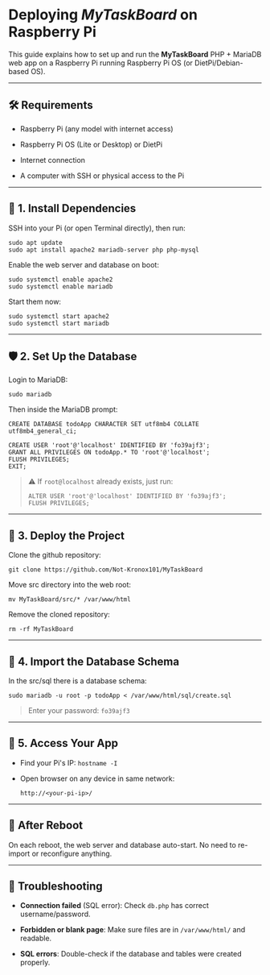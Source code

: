 Deploying *MyTaskBoard* on Raspberry Pi
============================================================

This guide explains how to set up and run the **MyTaskBoard** PHP + MariaDB web app on a Raspberry Pi running Raspberry Pi OS (or DietPi/Debian-based OS).

* * * * *

🛠️ Requirements
----------------

-   Raspberry Pi (any model with internet access)

-   Raspberry Pi OS (Lite or Desktop) or DietPi

-   Internet connection

-   A computer with SSH or physical access to the Pi

* * * * *

🧹 1. Install Dependencies
--------------------------

SSH into your Pi (or open Terminal directly), then run:

```
sudo apt update
sudo apt install apache2 mariadb-server php php-mysql 

```

Enable the web server and database on boot:

```
sudo systemctl enable apache2
sudo systemctl enable mariadb

```

Start them now:

```
sudo systemctl start apache2
sudo systemctl start mariadb

```

* * * * *

🛡️ 2. Set Up the Database
--------------------------

Login to MariaDB:

```
sudo mariadb

```

Then inside the MariaDB prompt:

```
CREATE DATABASE todoApp CHARACTER SET utf8mb4 COLLATE utf8mb4_general_ci;

CREATE USER 'root'@'localhost' IDENTIFIED BY 'fo39ajf3';
GRANT ALL PRIVILEGES ON todoApp.* TO 'root'@'localhost';
FLUSH PRIVILEGES;
EXIT;

```

> ⚠️ If `root@localhost` already exists, just run:
>
> ```
> ALTER USER 'root'@'localhost' IDENTIFIED BY 'fo39ajf3';
> FLUSH PRIVILEGES;
>
> ```

* * * * *

📂 3. Deploy the Project
------------------------
Clone the github repository:

```
git clone https://github.com/Not-Kronox101/MyTaskBoard

```

Move src directory into the web root:

```
mv MyTaskBoard/src/* /var/www/html

```

Remove the cloned repository:

```
rm -rf MyTaskBoard

```


* * * * *

📁 4. Import the Database Schema
--------------------------------

In the src/sql there is a database schema:

```
sudo mariadb -u root -p todoApp < /var/www/html/sql/create.sql

```

> Enter your password: `fo39ajf3`

* * * * *

🚀 5. Access Your App
---------------------

-   Find your Pi's IP: `hostname -I`

-   Open browser on any device in same network:

    ```
    http://<your-pi-ip>/

    ```

* * * * *

🔄 After Reboot
---------------

On each reboot, the web server and database auto-start. No need to re-import or reconfigure anything.

* * * * *

📌 Troubleshooting
------------------

-   **Connection failed** (SQL error): Check `db.php` has correct username/password.

-   **Forbidden or blank page**: Make sure files are in `/var/www/html/` and readable.

-   **SQL errors**: Double-check if the database and tables were created properly.